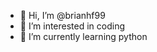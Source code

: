 - 👋 Hi, I’m @brianhf99
- 👀 I’m interested in coding
- 🌱 I’m currently learning python

<!---
brianhf99/brianhf99 is a ✨ special ✨ repository because its `README.md` (this file) appears on your GitHub profile.
You can click the Preview link to take a look at your changes.
--->
